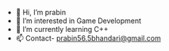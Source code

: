 - 👋 Hi, I’m prabin
- 👀 I’m interested in Game Development
- 🌱 I’m currently learning C++
- 📫 Contact- prabin56.5bhandari@gmail.com

<!---
prabin0145/prabin0145 is a ✨ special ✨ repository because its `README.md` (this file) appears on your GitHub profile.
You can click the Preview link to take a look at your changes.
--->
